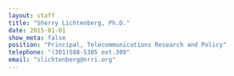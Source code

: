 ```yaml
---
layout: staff
title: "Sherry Lichtenberg, Ph.D."
date: 2015-01-01
show_meta: false
position: "Principal, Telecommunications Research and Policy"
telephone: "(301)588-5385 ext.309"
email: "slichtenberg@nrri.org"
---
```

